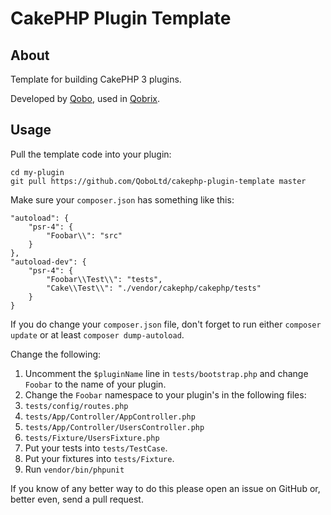 CakePHP Plugin Template
=======================

About
-----

Template for building CakePHP 3 plugins.

Developed by [Qobo](https://www.qobo.biz), used in [Qobrix](https://qobrix.com).

Usage
-----

Pull the template code into your plugin:

```
cd my-plugin
git pull https://github.com/QoboLtd/cakephp-plugin-template master
```

Make sure your `composer.json` has something like this:

```
"autoload": {
    "psr-4": {
        "Foobar\\": "src"
    }
},
"autoload-dev": {
    "psr-4": {
        "Foobar\\Test\\": "tests",
        "Cake\\Test\\": "./vendor/cakephp/cakephp/tests"
    }
}
```

If you do change your `composer.json` file, don't forget to run
either `composer update` or at least `composer dump-autoload`.

Change the following:

1. Uncomment the `$pluginName` line in `tests/bootstrap.php` and change `Foobar` to the name of your plugin.
2. Change the `Foobar` namespace to your plugin's in the following files:
  1. `tests/config/routes.php`
  2. `tests/App/Controller/AppController.php`
  3. `tests/App/Controller/UsersController.php`
  4. `tests/Fixture/UsersFixture.php`
3. Put your tests into `tests/TestCase`.
4. Put your fixtures into `tests/Fixture`.
5. Run `vendor/bin/phpunit`

If you know of any better way to do this please open an issue on GitHub or, better even, send a pull request.

